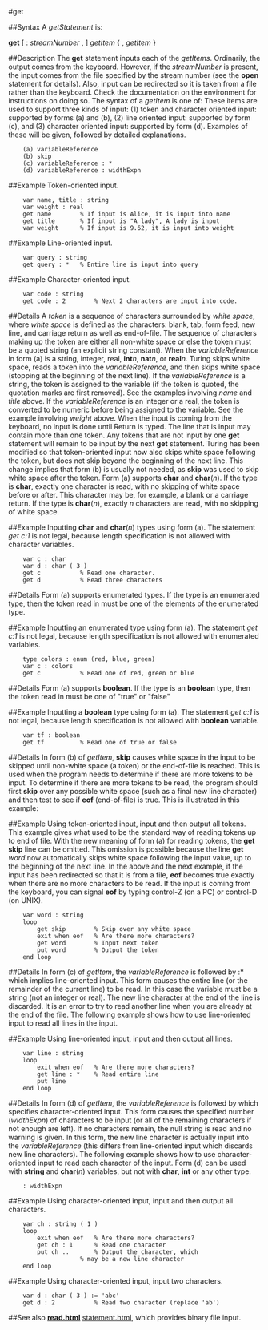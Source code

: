 
#get

##Syntax
A _getStatement_ is:

**get** [ : _streamNumber_ , ] _getItem_ { , _getItem_ }




##Description
The **get** statement inputs each of the _getItems_. Ordinarily, the output comes from the keyboard. However, if the _streamNumber_ is present, the input comes from the file specified by the stream number (see the **open** statement for details). Also, input can be redirected so it is taken from a file rather than the keyboard. Check the documentation on the environment for instructions on doing so.
The syntax of a _getItem_ is one of:
These items are used to support three kinds of input:
(1) token and character oriented input: supported by forms (a) and (b),
(2) line oriented input: supported by form (c), and
(3) character oriented input: supported by form (d).
Examples of these will be given, followed by detailed explanations.


        (a) variableReference
        (b) skip
        (c) variableReference : *
        (d) variableReference : widthExpn
##Example
Token-oriented input.


        var name, title : string
        var weight : real
        get name        % If input is Alice, it is input into name
        get title       % If input is "A lady", A lady is input
        var weight      % If input is 9.62, it is input into weight
##Example
Line-oriented input.


        var query : string
        get query : *   % Entire line is input into query
##Example
Character-oriented input.


        var code : string
        get code : 2        % Next 2 characters are input into code.
##Details
A _token_ is a sequence of characters surrounded by _white space_, where _white space_ is defined as the characters: blank, tab, form feed, new line, and carriage return as well as end-of-file. The sequence of characters making up the token are either all non-white space or else the token must be a quoted string (an explicit string constant). When the _variableReference_ in form (a) is a string, integer, real, **int**_n_, **nat**_n_, or **real**_n_. Turing skips white space, reads a token into the _variableReference_, and then skips white space (stopping at the beginning of the next line). 
If the _variableReference_ is a string, the token is assigned to the variable (if the token is quoted, the quotation marks are first removed). See the examples involving _name_ and _title_ above. If the _variableReference_ is an integer or a real, the token is converted to be numeric before being assigned to the variable. See the example involving _weight_ above.
When the input is coming from the keyboard, no input is done until Return is typed. The line that is input may contain more than one token. Any tokens that are not input by one **get** statement will remain to be input by the next **get** statement.
Turing has been modified so that token-oriented input now also skips white space following the token, but does not skip beyond the beginning of the next line. This change implies that  form (b) is usually not needed, as **skip** was used to skip white space after the token.
Form (a) supports **char** and **char**(_n_). If the type is **char**, exactly one character is read, with no skipping of white space before or after. This character may be, for example, a blank or a carriage return. If the type is **char**(_n_), exactly _n_ characters are read, with no skipping of white space.



##Example
Inputting **char** and **char**(_n_) types using form (a). The statement _get c:1_ is not legal, because length specification is not allowed with character variables.


        var c : char
        var d : char ( 3 )
        get c           % Read one character.
        get d           % Read three characters
##Details
Form (a) supports enumerated types. If the type is an enumerated type, then the token read in must be one of the elements of the enumerated type.



##Example
Inputting an enumerated type using form (a). The statement _get c:1_ is not legal, because length specification is not allowed with enumerated variables.


        type colors : enum (red, blue, green)
        var c : colors
        get c           % Read one of red, green or blue
##Details
Form (a) supports **boolean**. If the type is an **boolean** type, then the token read in must be one of "true" or "false"



##Example
Inputting a **boolean** type using form (a). The statement _get c:1_ is not legal, because length specification is not allowed with **boolean** variable.


        var tf : boolean
        get tf          % Read one of true or false
##Details
In form (b) of _getItem_, **skip** causes white space in the input to be skipped until non-white space (a token) or the end-of-file is reached. This is used when the program needs to determine if there are more tokens to be input. To determine if there are more tokens to be read, the program should first **skip** over any possible white space (such as a final new line character) and then test to see if **eof** (end-of-file) is true. This is illustrated in this example:



##Example
Using token-oriented input, input and then output all tokens. This example gives what used to be the standard way of reading tokens up to end of file. With the new meaning of form (a) for reading tokens, the **get** **skip** line can be omitted. This omission is possible because the line **get** _word_ now automatically skips white space following the input value, up to the beginning of the next line.
In the above and the next example, if the input has been redirected so that it is from a file, **eof** becomes true exactly when there are no more characters to be read. If the input is coming from the keyboard, you can signal **eof** by typing control-Z (on a PC) or control-D (on UNIX).


        var word : string
        loop
            get skip        % Skip over any white space
            exit when eof   % Are there more characters?
            get word        % Input next token
            put word        % Output the token
        end loop
##Details
In form (c) of _getItem_, the _variableReference_ is followed by :__*__ which implies line-oriented input. This form causes the entire line (or the remainder of the current line) to be read. In this case the variable must be a string (not an integer or real). The new line character at the end of the line is discarded. It is an error to try to read another line when you are already at the end of the file. The following example shows how to use line-oriented input to read all lines in the input.



##Example
Using line-oriented input, input and then output all lines.


        var line : string
        loop
            exit when eof   % Are there more characters?
            get line : *    % Read entire line
            put line
        end loop
##Details
In form (d) of _getItem_, the _variableReference_ is followed by
which specifies character-oriented input. This form causes the specified number (_widthExpn_) of characters to be input (or all of the remaining characters if not enough are left). If no characters remain, the null string is read and no warning is given. In this form, the new line character is actually input into the _variableReference_ (this differs from line-oriented input which discards new line characters). The following example shows how to use character-oriented input to read each character of the input. Form (d) can be used with **string** and **char**(_n_) variables, but not with **char**, **int** or any other type.


        : widthExpn 
##Example
Using character-oriented input, input and then output all characters.


        var ch : string ( 1 )
        loop
            exit when eof   % Are there more characters?
            get ch : 1      % Read one character
            put ch ..       % Output the character, which
                        % may be a new line character
        end loop
##Example
Using character-oriented input, input two characters.


        var d : char ( 3 ) := 'abc'
        get d : 2           % Read two character (replace 'ab')
##See also
**[read.html](read)** [statement.html](statement), which provides binary file input.



